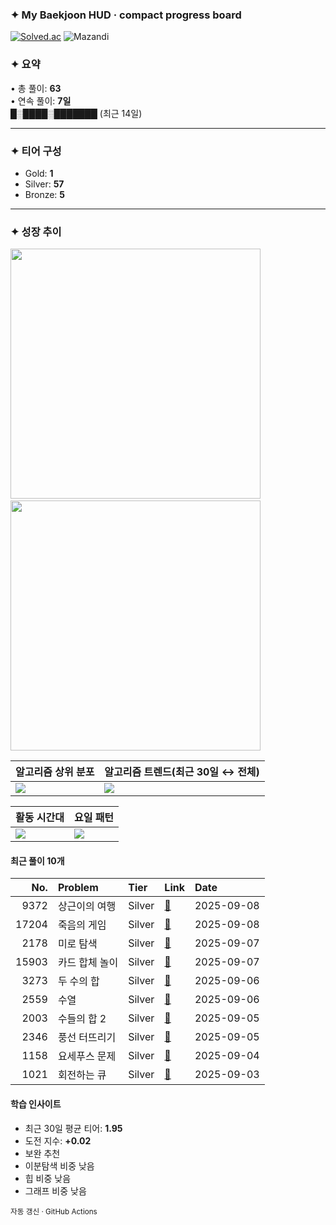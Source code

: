### ✦ My Baekjoon HUD · compact progress board

[![Solved.ac](https://mazassumnida.wtf/api/v2/generate_badge?boj=jeonghu1010)](https://solved.ac/profile/jeonghu1010)
![Mazandi](https://mazandi.herokuapp.com/api?handle=jeonghu1010&theme=dark)

### ✦ 요약
• 총 풀이: **63**  
• 연속 풀이: **7일**  
█░████░███████ (최근 14일)

---

### ✦ 티어 구성
- Gold: **1**
- Silver: **57**
- Bronze: **5**

---

### ✦ 성장 추이
<p align="left">
  <img src="https://quickchart.io/chart?c=%7B%22type%22%3A%20%22line%22%2C%20%22data%22%3A%20%7B%22labels%22%3A%20%5B%222025-07%22%2C%20%222025-08%22%2C%20%222025-09%22%5D%2C%20%22datasets%22%3A%20%5B%7B%22label%22%3A%20%22%EC%9B%94%EB%B3%84%20%ED%92%80%EC%9D%B4%20%EC%88%98%22%2C%20%22data%22%3A%20%5B16%2C%2034%2C%2013%5D%2C%20%22borderColor%22%3A%20%22%236D9EFF%22%2C%20%22backgroundColor%22%3A%20%22%236D9EFF%22%7D%5D%7D%2C%20%22options%22%3A%20%7B%22plugins%22%3A%20%7B%22legend%22%3A%20%7B%22display%22%3A%20false%7D%7D%2C%20%22layout%22%3A%20%7B%22padding%22%3A%206%7D%2C%20%22elements%22%3A%20%7B%22line%22%3A%20%7B%22tension%22%3A%200.35%2C%20%22borderWidth%22%3A%203%7D%2C%20%22point%22%3A%20%7B%22radius%22%3A%200%7D%7D%2C%20%22scales%22%3A%20%7B%22x%22%3A%20%7B%22grid%22%3A%20%7B%22color%22%3A%20%22rgba%280%2C0%2C0%2C0.06%29%22%7D%2C%20%22ticks%22%3A%20%7B%22font%22%3A%20%7B%22size%22%3A%209%7D%7D%7D%2C%20%22y%22%3A%20%7B%22grid%22%3A%20%7B%22color%22%3A%20%22rgba%280%2C0%2C0%2C0.06%29%22%7D%2C%20%22beginAtZero%22%3A%20true%2C%20%22ticks%22%3A%20%7B%22font%22%3A%20%7B%22size%22%3A%209%7D%7D%7D%7D%7D%7D&format=svg&devicePixelRatio=2&backgroundColor=transparent&width=250&height=130" width="400"  />
  &nbsp;&nbsp;
  <img src="https://quickchart.io/chart?c=%7B%22type%22%3A%20%22line%22%2C%20%22data%22%3A%20%7B%22labels%22%3A%20%5B%222025-07%22%2C%20%222025-08%22%2C%20%222025-09%22%5D%2C%20%22datasets%22%3A%20%5B%7B%22label%22%3A%20%22%EB%88%84%EC%A0%81%20%ED%92%80%EC%9D%B4%20%EC%88%98%22%2C%20%22data%22%3A%20%5B16%2C%2050%2C%2063%5D%2C%20%22borderColor%22%3A%20%22%232E6DDB%22%2C%20%22backgroundColor%22%3A%20%22%232E6DDB%22%7D%5D%7D%2C%20%22options%22%3A%20%7B%22plugins%22%3A%20%7B%22legend%22%3A%20%7B%22display%22%3A%20false%7D%7D%2C%20%22layout%22%3A%20%7B%22padding%22%3A%20%7B%22left%22%3A%206%2C%20%22right%22%3A%206%2C%20%22top%22%3A%206%2C%20%22bottom%22%3A%202%7D%7D%2C%20%22elements%22%3A%20%7B%22line%22%3A%20%7B%22tension%22%3A%200.35%2C%20%22borderWidth%22%3A%203%7D%2C%20%22point%22%3A%20%7B%22radius%22%3A%200%7D%7D%2C%20%22scales%22%3A%20%7B%22x%22%3A%20%7B%22grid%22%3A%20%7B%22color%22%3A%20%22rgba%280%2C0%2C0%2C0.06%29%22%7D%2C%20%22ticks%22%3A%20%7B%22font%22%3A%20%7B%22size%22%3A%209%7D%7D%7D%2C%20%22y%22%3A%20%7B%22grid%22%3A%20%7B%22color%22%3A%20%22rgba%280%2C0%2C0%2C0.06%29%22%2C%20%22display%22%3A%20false%7D%2C%20%22beginAtZero%22%3A%20true%2C%20%22ticks%22%3A%20%7B%22font%22%3A%20%7B%22size%22%3A%209%7D%2C%20%22display%22%3A%20false%7D%2C%20%22display%22%3A%20false%7D%2C%20%22yAxes%22%3A%20%5B%7B%22display%22%3A%20false%2C%20%22ticks%22%3A%20%7B%22display%22%3A%20false%7D%2C%20%22gridLines%22%3A%20%7B%22display%22%3A%20false%7D%7D%5D%7D%7D%7D&format=svg&devicePixelRatio=2&backgroundColor=transparent&width=250&height=130" width="400" />
</p>


| 알고리즘 상위 분포 | 알고리즘 트렌드(최근 30일 ↔︎ 전체) |
|---|---|
| ![](https://quickchart.io/chart?c=%7B%22type%22%3A%20%22bar%22%2C%20%22data%22%3A%20%7B%22labels%22%3A%20%5B%22%ED%88%AC%ED%8F%AC%EC%9D%B8%ED%84%B0%22%2C%20%22%EA%B7%B8%EB%A6%AC%EB%94%94%22%2C%20%22%EC%A0%95%EB%A0%AC%22%2C%20%22BFS%22%2C%20%22DFS%22%2C%20%22%EC%8A%A4%ED%83%9D/%ED%81%90%22%2C%20%22DP%22%2C%20%22%ED%8A%B8%EB%A6%AC%22%5D%2C%20%22datasets%22%3A%20%5B%7B%22label%22%3A%20%22%EC%95%8C%EA%B3%A0%EB%A6%AC%EC%A6%98%20%EB%B9%88%EB%8F%84%22%2C%20%22data%22%3A%20%5B57%2C%2014%2C%2014%2C%2010%2C%208%2C%207%2C%202%2C%202%5D%2C%20%22backgroundColor%22%3A%20%22%238FB5FF%22%2C%20%22borderRadius%22%3A%2010%2C%20%22borderSkipped%22%3A%20false%7D%5D%7D%2C%20%22options%22%3A%20%7B%22plugins%22%3A%20%7B%22legend%22%3A%20%7B%22display%22%3A%20false%7D%7D%2C%20%22layout%22%3A%20%7B%22padding%22%3A%206%7D%2C%20%22elements%22%3A%20%7B%22line%22%3A%20%7B%22tension%22%3A%200.35%2C%20%22borderWidth%22%3A%203%7D%2C%20%22point%22%3A%20%7B%22radius%22%3A%200%7D%7D%2C%20%22scales%22%3A%20%7B%22x%22%3A%20%7B%22grid%22%3A%20%7B%22color%22%3A%20%22rgba%280%2C0%2C0%2C0.06%29%22%7D%2C%20%22ticks%22%3A%20%7B%22font%22%3A%20%7B%22size%22%3A%209%7D%7D%7D%2C%20%22y%22%3A%20%7B%22grid%22%3A%20%7B%22color%22%3A%20%22rgba%280%2C0%2C0%2C0.06%29%22%7D%2C%20%22beginAtZero%22%3A%20true%2C%20%22ticks%22%3A%20%7B%22font%22%3A%20%7B%22size%22%3A%209%7D%7D%7D%7D%2C%20%22indexAxis%22%3A%20%22y%22%7D%7D&format=svg&devicePixelRatio=2&backgroundColor=transparent&width=360&height=180) | ![](https://quickchart.io/chart?c=%7B%22type%22%3A%20%22bar%22%2C%20%22data%22%3A%20%7B%22labels%22%3A%20%5B%22%ED%88%AC%ED%8F%AC%EC%9D%B8%ED%84%B0%22%2C%20%22%EA%B7%B8%EB%A6%AC%EB%94%94%22%2C%20%22%EC%A0%95%EB%A0%AC%22%2C%20%22BFS%22%2C%20%22DFS%22%2C%20%22%EC%8A%A4%ED%83%9D/%ED%81%90%22%2C%20%22DP%22%2C%20%22%ED%8A%B8%EB%A6%AC%22%5D%2C%20%22datasets%22%3A%20%5B%7B%22label%22%3A%20%22%EC%B5%9C%EA%B7%BC%28%25%29%22%2C%20%22data%22%3A%20%5B42.7%2C%2014.6%2C%2014.6%2C%209.4%2C%207.3%2C%207.3%2C%202.1%2C%202.1%5D%2C%20%22backgroundColor%22%3A%20%22%234D86F5%22%2C%20%22borderRadius%22%3A%2010%2C%20%22borderSkipped%22%3A%20false%7D%2C%20%7B%22label%22%3A%20%22%EC%A0%84%EC%B2%B4%28%25%29%22%2C%20%22data%22%3A%20%5B50.0%2C%2012.3%2C%2012.3%2C%208.8%2C%207.0%2C%206.1%2C%201.8%2C%201.8%5D%2C%20%22backgroundColor%22%3A%20%22%23CFE3FF%22%2C%20%22borderRadius%22%3A%2010%2C%20%22borderSkipped%22%3A%20false%7D%5D%7D%2C%20%22options%22%3A%20%7B%22plugins%22%3A%20%7B%22legend%22%3A%20%7B%22display%22%3A%20true%7D%7D%2C%20%22layout%22%3A%20%7B%22padding%22%3A%206%7D%2C%20%22elements%22%3A%20%7B%22line%22%3A%20%7B%22tension%22%3A%200.35%2C%20%22borderWidth%22%3A%203%7D%2C%20%22point%22%3A%20%7B%22radius%22%3A%200%7D%7D%2C%20%22scales%22%3A%20%7B%22x%22%3A%20%7B%22grid%22%3A%20%7B%22color%22%3A%20%22rgba%280%2C0%2C0%2C0.06%29%22%7D%2C%20%22ticks%22%3A%20%7B%22font%22%3A%20%7B%22size%22%3A%209%7D%7D%7D%2C%20%22y%22%3A%20%7B%22grid%22%3A%20%7B%22color%22%3A%20%22rgba%280%2C0%2C0%2C0.06%29%22%7D%2C%20%22beginAtZero%22%3A%20true%2C%20%22ticks%22%3A%20%7B%22font%22%3A%20%7B%22size%22%3A%209%7D%7D%7D%7D%7D%7D&format=svg&devicePixelRatio=2&backgroundColor=transparent&width=360&height=180) |

| 활동 시간대 | 요일 패턴 |
|---|---|
| ![](https://quickchart.io/chart?c=%7B%22type%22%3A%20%22bar%22%2C%20%22data%22%3A%20%7B%22labels%22%3A%20%5B%220%22%2C%20%221%22%2C%20%222%22%2C%20%223%22%2C%20%224%22%2C%20%225%22%2C%20%226%22%2C%20%227%22%2C%20%228%22%2C%20%229%22%2C%20%2210%22%2C%20%2211%22%2C%20%2212%22%2C%20%2213%22%2C%20%2214%22%2C%20%2215%22%2C%20%2216%22%2C%20%2217%22%2C%20%2218%22%2C%20%2219%22%2C%20%2220%22%2C%20%2221%22%2C%20%2222%22%2C%20%2223%22%5D%2C%20%22datasets%22%3A%20%5B%7B%22label%22%3A%20%22%EC%8B%9C%EA%B0%84%EB%8C%80%EB%B3%84%20%ED%99%9C%EB%8F%99%22%2C%20%22data%22%3A%20%5B3%2C%203%2C%207%2C%205%2C%202%2C%201%2C%200%2C%200%2C%200%2C%200%2C%200%2C%200%2C%200%2C%200%2C%200%2C%200%2C%206%2C%206%2C%209%2C%205%2C%201%2C%201%2C%203%2C%2011%5D%2C%20%22backgroundColor%22%3A%20%22%23AFCBFF%22%2C%20%22borderRadius%22%3A%208%2C%20%22borderSkipped%22%3A%20false%7D%5D%7D%2C%20%22options%22%3A%20%7B%22plugins%22%3A%20%7B%22legend%22%3A%20%7B%22display%22%3A%20false%7D%7D%2C%20%22layout%22%3A%20%7B%22padding%22%3A%206%7D%2C%20%22elements%22%3A%20%7B%22line%22%3A%20%7B%22tension%22%3A%200.35%2C%20%22borderWidth%22%3A%203%7D%2C%20%22point%22%3A%20%7B%22radius%22%3A%200%7D%7D%2C%20%22scales%22%3A%20%7B%22x%22%3A%20%7B%22grid%22%3A%20%7B%22color%22%3A%20%22rgba%280%2C0%2C0%2C0.06%29%22%7D%2C%20%22ticks%22%3A%20%7B%22font%22%3A%20%7B%22size%22%3A%209%7D%7D%7D%2C%20%22y%22%3A%20%7B%22grid%22%3A%20%7B%22color%22%3A%20%22rgba%280%2C0%2C0%2C0.06%29%22%7D%2C%20%22beginAtZero%22%3A%20true%2C%20%22ticks%22%3A%20%7B%22font%22%3A%20%7B%22size%22%3A%209%7D%7D%7D%7D%7D%7D&format=svg&devicePixelRatio=2&backgroundColor=transparent&width=360&height=140) | ![](https://quickchart.io/chart?c=%7B%22type%22%3A%20%22bar%22%2C%20%22data%22%3A%20%7B%22labels%22%3A%20%5B%22%EC%9B%94%22%2C%20%22%ED%99%94%22%2C%20%22%EC%88%98%22%2C%20%22%EB%AA%A9%22%2C%20%22%EA%B8%88%22%2C%20%22%ED%86%A0%22%2C%20%22%EC%9D%BC%22%5D%2C%20%22datasets%22%3A%20%5B%7B%22label%22%3A%20%22%EC%9A%94%EC%9D%BC%EB%B3%84%20%ED%99%9C%EB%8F%99%22%2C%20%22data%22%3A%20%5B11%2C%208%2C%208%2C%2011%2C%2011%2C%205%2C%209%5D%2C%20%22backgroundColor%22%3A%20%22%238FB5FF%22%2C%20%22borderRadius%22%3A%208%2C%20%22borderSkipped%22%3A%20false%7D%5D%7D%2C%20%22options%22%3A%20%7B%22plugins%22%3A%20%7B%22legend%22%3A%20%7B%22display%22%3A%20false%7D%7D%2C%20%22layout%22%3A%20%7B%22padding%22%3A%206%7D%2C%20%22elements%22%3A%20%7B%22line%22%3A%20%7B%22tension%22%3A%200.35%2C%20%22borderWidth%22%3A%203%7D%2C%20%22point%22%3A%20%7B%22radius%22%3A%200%7D%7D%2C%20%22scales%22%3A%20%7B%22x%22%3A%20%7B%22grid%22%3A%20%7B%22color%22%3A%20%22rgba%280%2C0%2C0%2C0.06%29%22%7D%2C%20%22ticks%22%3A%20%7B%22font%22%3A%20%7B%22size%22%3A%209%7D%7D%7D%2C%20%22y%22%3A%20%7B%22grid%22%3A%20%7B%22color%22%3A%20%22rgba%280%2C0%2C0%2C0.06%29%22%7D%2C%20%22beginAtZero%22%3A%20true%2C%20%22ticks%22%3A%20%7B%22font%22%3A%20%7B%22size%22%3A%209%7D%7D%7D%7D%7D%7D&format=svg&devicePixelRatio=2&backgroundColor=transparent&width=360&height=140) |

#### 최근 풀이 10개
| No. | Problem | Tier | Link | Date |
|---:|:-------|:-----|:-----|:-----|
| 9372 | 상근이의 여행 | Silver | [📄](백준/Silver/9372. 상근이의 여행/상근이의 여행.java) | 2025-09-08 |
| 17204 | 죽음의 게임 | Silver | [📄](백준/Silver/17204. 죽음의 게임/죽음의 게임.java) | 2025-09-08 |
| 2178 | 미로 탐색 | Silver | [📄](백준/Silver/2178. 미로 탐색/미로 탐색.java) | 2025-09-07 |
| 15903 | 카드 합체 놀이 | Silver | [📄](백준/Silver/15903. 카드 합체 놀이/카드 합체 놀이.java) | 2025-09-07 |
| 3273 | 두 수의 합 | Silver | [📄](백준/Silver/3273. 두 수의 합/두 수의 합.java) | 2025-09-06 |
| 2559 | 수열 | Silver | [📄](백준/Silver/2559. 수열/수열.java) | 2025-09-06 |
| 2003 | 수들의 합 2 | Silver | [📄](백준/Silver/2003. 수들의 합 2/수들의 합 2.java) | 2025-09-05 |
| 2346 | 풍선 터뜨리기 | Silver | [📄](백준/Silver/2346. 풍선 터뜨리기/풍선 터뜨리기.java) | 2025-09-05 |
| 1158 | 요세푸스 문제 | Silver | [📄](백준/Silver/1158. 요세푸스 문제/요세푸스 문제.java) | 2025-09-04 |
| 1021 | 회전하는 큐 | Silver | [📄](백준/Silver/1021. 회전하는 큐/회전하는 큐.java) | 2025-09-03 |

#### 학습 인사이트
- 최근 30일 평균 티어: **1.95**
- 도전 지수: **+0.02**
- 보완 추천  
- 이분탐색 비중 낮음
- 힙 비중 낮음
- 그래프 비중 낮음

<sub>자동 갱신 · GitHub Actions</sub>


<!-- generated-at: 2025-09-08T11:12:01+09:00 -->
